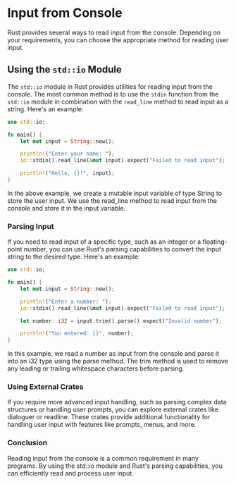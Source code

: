 # Input from Console

Rust provides several ways to read input from the console. Depending on your requirements, you can choose the appropriate method for reading user input.

## Using the `std::io` Module

The `std::io` module in Rust provides utilities for reading input from the console. The most common method is to use the `stdin` function from the `std::io` module in combination with the `read_line` method to read input as a string. Here's an example:

```rust
use std::io;

fn main() {
    let mut input = String::new();

    println!("Enter your name: ");
    io::stdin().read_line(&mut input).expect("Failed to read input");

    println!("Hello, {}!", input);
}
```
In the above example, we create a mutable input variable of type String to store the user input. We use the read_line method to read input from the console and store it in the input variable.

### Parsing Input
If you need to read input of a specific type, such as an integer or a floating-point number, you can use Rust's parsing capabilities to convert the input string to the desired type. Here's an example:

```rust
use std::io;

fn main() {
    let mut input = String::new();

    println!("Enter a number: ");
    io::stdin().read_line(&mut input).expect("Failed to read input");

    let number: i32 = input.trim().parse().expect("Invalid number");

    println!("You entered: {}", number);
}
```
In this example, we read a number as input from the console and parse it into an i32 type using the parse method. The trim method is used to remove any leading or trailing whitespace characters before parsing.

### Using External Crates
If you require more advanced input handling, such as parsing complex data structures or handling user prompts, you can explore external crates like dialoguer or readline. These crates provide additional functionality for handling user input with features like prompts, menus, and more.

### Conclusion
Reading input from the console is a common requirement in many programs. By using the std::io module and Rust's parsing capabilities, you can efficiently read and process user input.

